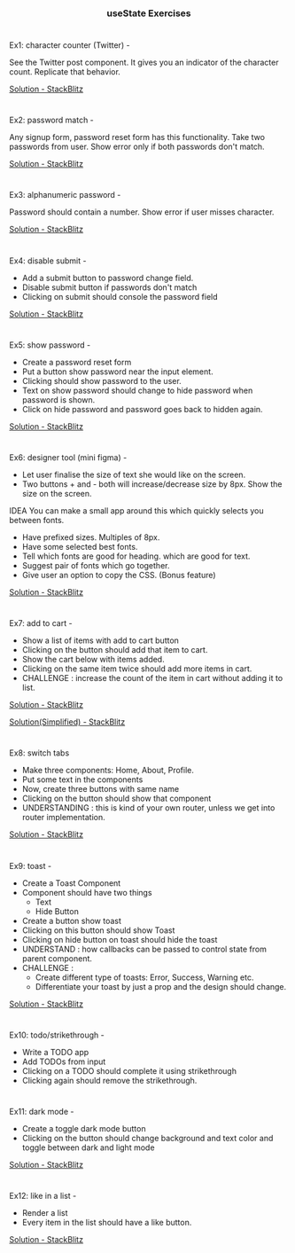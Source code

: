 <div align="center">
<h3>useState Exercises</h3>
</div>

#

Ex1: character counter (Twitter) -

See the Twitter post component. It gives you an indicator of the character count. Replicate that behavior.

[Solution - StackBlitz](https://stackblitz.com/edit/react-wvv3re)

#

Ex2: password match -

Any signup form, password reset form has this functionality. Take two passwords from user. Show error only if both passwords don't match.

[Solution - StackBlitz](https://stackblitz.com/edit/react-zegdc8)

#

Ex3: alphanumeric password -

Password should contain a number. Show error if user misses character.

[Solution - StackBlitz](https://stackblitz.com/edit/react-3xbnba)

#

Ex4: disable submit -

- Add a submit button to password change field.
- Disable submit button if passwords don't match
- Clicking on submit should console the password field

[Solution - StackBlitz](https://stackblitz.com/edit/react-mqifdz)

#

Ex5: show password -

- Create a password reset form
- Put a button show password near the input element.
- Clicking should show password to the user.
- Text on show password should change to hide password when password is shown.
- Click on hide password and password goes back to hidden again.

[Solution - StackBlitz](https://stackblitz.com/edit/react-ggeftb)

#

Ex6: designer tool (mini figma) -

- Let user finalise the size of text she would like on the screen. 
- Two buttons + and - both will increase/decrease size by 8px. Show the size on the screen.

 IDEA You can make a small app around this which quickly selects you between fonts.

- Have prefixed sizes. Multiples of 8px.
- Have some selected best fonts.
- Tell which fonts are good for heading. which are good for text.
- Suggest pair of fonts which go together.
- Give user an option to copy the CSS. (Bonus feature)

[Solution - StackBlitz](https://stackblitz.com/edit/react-qgywce?file=src%2FApp.js)

#

Ex7: add to cart -

- Show a list of items with add to cart button
- Clicking on the button should add that item to cart.
- Show the cart below with items added.
- Clicking on the same item twice should add more items in cart.
- CHALLENGE : increase the count of the item in cart without adding it to list.

[Solution - StackBlitz](https://stackblitz.com/edit/react-rdfipk?file=src%2FApp.js)

[Solution(Simplified) - StackBlitz](https://stackblitz.com/edit/react-zpgrsd?file=src%2Findex.js)

#

Ex8: switch tabs

- Make three components: Home, About, Profile.
- Put some text in the components
- Now, create three buttons with same name
- Clicking on the button should show that component
- UNDERSTANDING : this is kind of your own router, unless we get into router implementation.

[Solution - StackBlitz](https://stackblitz.com/edit/react-u8njar?file=src%2FApp.js)

#

Ex9: toast -

- Create a Toast Component
- Component should have two things
    - Text
    - Hide Button
- Create a button show toast
- Clicking on this button should show Toast
- Clicking on hide button on toast should hide the toast
- UNDERSTAND : how callbacks can be passed to control state from parent component.
- CHALLENGE :
    - Create different type of toasts: Error, Success, Warning etc.
    - Differentiate your toast by just a prop and the design should change.

[Solution - StackBlitz](https://stackblitz.com/edit/react-3twgod?file=src%2FToast.js)

#

Ex10: todo/strikethrough -

- Write a TODO app
- Add TODOs from input
- Clicking on a TODO should complete it using strikethrough
- Clicking again should remove the strikethrough.

<!-- [Solution - StackBlitz]() -->

#

Ex11: dark mode - 

- Create a toggle dark mode button
- Clicking on the button should change background and text color and toggle between dark and light mode

[Solution - StackBlitz](https://stackblitz.com/edit/react-mostt7)

#

Ex12: like in a list -

- Render a list
- Every item in the list should have a like button.

[Solution - StackBlitz](https://stackblitz.com/edit/react-yone72)

#

